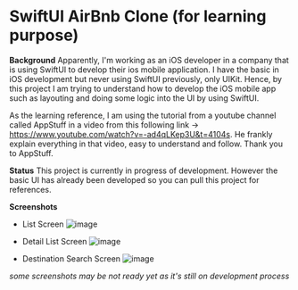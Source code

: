 # SwiftUI AirBnb Clone (for learning purpose)

**Background**
Apparently, I'm working as an iOS developer in a company that is using SwiftUI to develop their ios mobile application. I have the basic in iOS development but never using SwiftUI previously, only UIKit.
Hence, by this project I am trying to understand how to develop the iOS mobile app such as layouting and doing some logic into the UI by using SwiftUI. 

As the learning reference, I am using the tutorial from a youtube channel called AppStuff in a video from this following link -> https://www.youtube.com/watch?v=-ad4qLKep3U&t=4104s.
He frankly explain everything in that video, easy to understand and follow. Thank you to AppStuff.

**Status**
This project is currently in progress of development. However the basic UI has already been developed so you can pull this project for references.

**Screenshots**

- List Screen
![image](https://github.com/leowirasanto2/swiftui-airbnb-clone/assets/156512514/dbe1e53f-ea37-44c2-82f7-01b128ec9864)

- Detail List Screen
![image](https://github.com/leowirasanto2/swiftui-airbnb-clone/assets/156512514/63b1f8f6-baec-49f9-8638-f1328e964fb9)

- Destination Search Screen
![image](https://github.com/leowirasanto2/swiftui-airbnb-clone/assets/156512514/6c52826c-1962-4870-9cef-c34ea25f9e4f)

_some screenshots may be not ready yet as it's still on development process_

